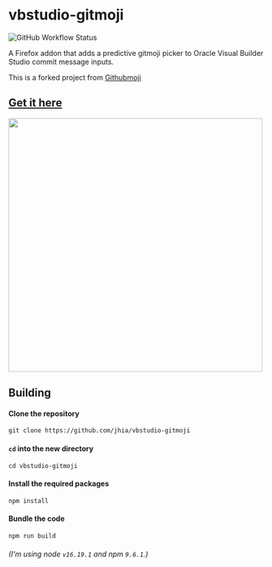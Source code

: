 # vbstudio-gitmoji
![GitHub Workflow Status](https://img.shields.io/github/workflow/status/jhia/vbstudio-gitmoji/Node.js%20CI)

A Firefox addon that adds a predictive gitmoji picker to Oracle Visual Builder Studio commit message inputs. 

This is a forked project from [Githubmoji]()
## [Get it here](https://addons.mozilla.org/en-US/firefox/addon/vbstudio-gitmoji/)

<img src="https://user-images.githubusercontent.com/59726149/183232181-ffce6fde-ac15-47f0-b3cc-5fdfeefaab13.png" width="500rem" />
 
## Building

#### Clone the repository
`git clone https://github.com/jhia/vbstudio-gitmoji`

#### `cd` into the new directory
`cd vbstudio-gitmoji`

#### Install the required packages
`npm install`

#### Bundle the code
`npm run build`

###### (I'm using node `v16.19.1` and npm `9.6.1`.)
